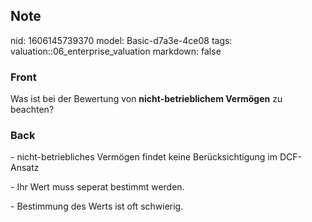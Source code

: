 ## Note
nid: 1606145739370
model: Basic-d7a3e-4ce08
tags: valuation::06_enterprise_valuation
markdown: false

### Front
<p>Was ist bei der Bewertung von <b>nicht-betrieblichem
Vermögen</b> zu beachten?

### Back
<p>- nicht-betriebliches Vermögen findet keine Berücksichtigung im
DCF-Ansatz
<p>- Ihr Wert muss seperat bestimmt werden.
<p>- Bestimmung des Werts ist oft schwierig.
